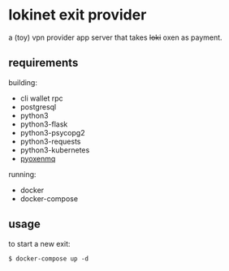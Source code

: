 # lokinet exit provider 

a (toy) vpn provider app server that takes ~~loki~~ oxen as payment.

## requirements

building:

* cli wallet rpc
* postgresql
* python3
* python3-flask
* python3-psycopg2
* python3-requests
* python3-kubernetes
* [pyoxenmq](https://github.com/oxen-io/oxen-pylokimq)

running:

* docker
* docker-compose

## usage

to start a new exit:

    $ docker-compose up -d
